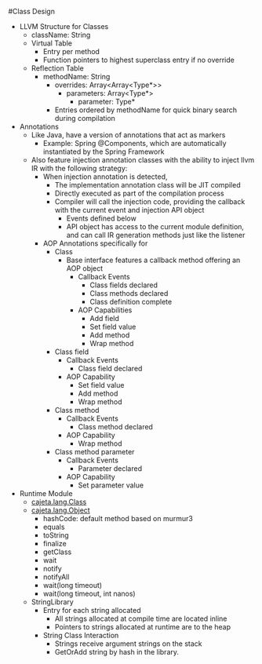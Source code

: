 #Class Design
- LLVM Structure for Classes
  - className: String
  - Virtual Table
    - Entry per method
    - Function pointers to highest superclass entry if no override
  - Reflection Table
    - methodName: String
      - overrides: Array<Array<Type*>>
        - parameters: Array<Type*>
          - parameter: Type*
      - Entries ordered by methodName for quick binary search during compilation
- Annotations
  - Like Java, have a version of annotations that act as markers
    - Example: Spring @Components, which are automatically instantiated by the Spring Framework
  - Also feature injection annotation classes with the ability to inject llvm IR with the following strategy:
    - When injection annotation is detected, 
      - The implementation annotation class will be JIT compiled 
      - Directly executed as part of the compilation process
      - Compiler will call the injection code, providing the callback with the current event and injection API object
        - Events defined below
        - API object has access to the current module definition, and can call IR generation methods just like the listener
    - AOP Annotations specifically for
      - Class
        - Base interface features a callback method offering an AOP object
          - Callback Events
            - Class fields declared
            - Class methods declared
            - Class definition complete
          - AOP Capabilities
            - Add field
            - Set field value
            - Add method
            - Wrap method
      - Class field
        - Callback Events
          - Class field declared
        - AOP Capability
          - Set field value
          - Add method
          - Wrap method
      - Class method
        - Callback Events
          - Class method declared
        - AOP Capability
          - Wrap method
      - Class method parameter
        - Callback Events
          - Parameter declared
        - AOP Capability
          - Set parameter value
- Runtime Module
  - [cajeta.lang.Class<T>](https://docs.oracle.com/javase/8/docs/api/java/lang/Class.html)
  - [cajeta.lang.Object](https://docs.oracle.com/javase/8/docs/api/java/lang/Object.html)
    - hashCode: default method based on murmur3
    - equals
    - toString
    - finalize
    - getClass
    - wait
    - notify
    - notifyAll
    - wait(long timeout)
    - wait(long timeout, int nanos)
  - StringLibrary
    - Entry for each string allocated
      - All strings allocated at compile time are located inline
      - Pointers to strings allocated at runtime are to the heap
    - String Class Interaction
      - Strings receive argument strings on the stack
      - GetOrAdd string by hash in the library.

